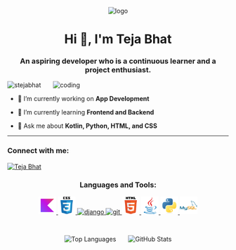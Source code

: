<p align="center">
  <img src="https://i.pinimg.com/originals/52/61/ea/5261ea3a6f62c8a8f1fdcc06aec8f0c9.gif" alt="logo" width="700"/>
</p>

<h1 align="center">Hi 👋, I'm Teja Bhat</h1>
<h3 align="center">An aspiring developer who is a continuous learner and a project enthusiast.</h3>

<img align="right" alt="coding" width="400" src="https://i.pinimg.com/originals/2d/29/40/2d2940898055620e0c58128c629d1b8c.gif">

<p align="left">
  <img src="https://komarev.com/ghpvc/?username=stejabhat&label=Profile%20views&color=0e75b6&style=flat" alt="stejabhat" />
</p>

- 🔭 I’m currently working on **App Development**

- 🌱 I’m currently learning **Frontend and Backend**

- 💬 Ask me about **Kotlin, Python, HTML, and CSS**

---

<h3 align="left">Connect with me:</h3>
<p align="left">
  <a href="https://www.linkedin.com/in/tejabhat/" target="_blank">
    <img align="center" src="https://raw.githubusercontent.com/rahuldkjain/github-profile-readme-generator/master/src/images/icons/Social/linked-in-alt.svg" alt="Teja Bhat" height="30" width="40" />
  </a>


<h3 align="center">Languages and Tools:</h3>
<p align="center">
  <a href="https://kotlinlang.org/" target="_blank" rel="noreferrer">
  <img src="https://raw.githubusercontent.com/devicons/devicon/master/icons/kotlin/kotlin-original.svg" alt="kotlin" width="40" height="40"/>
</a>
  <a href="https://www.w3schools.com/css/" target="_blank" rel="noreferrer">
    <img src="https://raw.githubusercontent.com/devicons/devicon/master/icons/css3/css3-original-wordmark.svg" alt="css3" width="40" height="40"/>
  </a>
  <a href="https://www.djangoproject.com/" target="_blank" rel="noreferrer">
    <img src="https://cdn.worldvectorlogo.com/logos/django.svg" alt="django" width="40" height="40"/>
  </a>
  <a href="https://git-scm.com/" target="_blank" rel="noreferrer">
    <img src="https://www.vectorlogo.zone/logos/git-scm/git-scm-icon.svg" alt="git" width="40" height="40"/>
  </a>
  <a href="https://www.w3.org/html/" target="_blank" rel="noreferrer">
    <img src="https://raw.githubusercontent.com/devicons/devicon/master/icons/html5/html5-original-wordmark.svg" alt="html5" width="40" height="40"/>
  </a>
  <a href="https://www.java.com" target="_blank" rel="noreferrer">
    <img src="https://raw.githubusercontent.com/devicons/devicon/master/icons/java/java-original.svg" alt="java" width="40" height="40"/>
  </a>
  <a href="https://www.python.org" target="_blank" rel="noreferrer">
    <img src="https://raw.githubusercontent.com/devicons/devicon/master/icons/python/python-original.svg" alt="python" width="40" height="40"/>
  </a>
<a href="https://www.mysql.com/" target="_blank" rel="noreferrer">
  <img src="https://raw.githubusercontent.com/devicons/devicon/master/icons/mysql/mysql-original-wordmark.svg" alt="mysql" width="40" height="40"/>
</a>
</p>

<br/>
<p align="center">
  <img src="https://github-readme-stats.vercel.app/api/top-langs/?username=stejabhat&layout=compact&theme=radical&hide_border=true&title_color=00ffff&text_color=f8f8f2&bg_color=0d1117" alt="Top Languages" width="34.6%" />
    &nbsp;&nbsp;&nbsp;&nbsp;&nbsp;
  <img src="https://github-readme-stats.vercel.app/api?username=stejabhat&show_icons=true&theme=radical&hide_border=true&title_color=00ffff&icon_color=00ffff&text_color=f8f8f2&bg_color=0d1117" alt="GitHub Stats" width="45%" />

</p>

